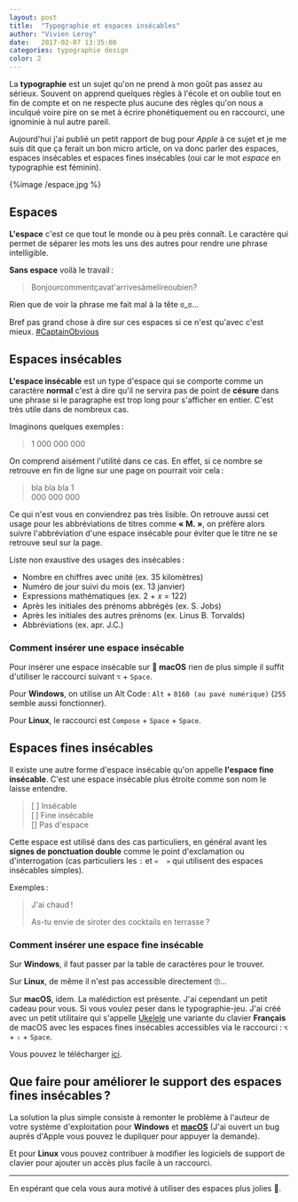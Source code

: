 ```yaml
---
layout: post
title:  "Typographie et espaces insécables"
author: "Vivien Leroy"
date:   2017-02-07 13:35:00
categories: typographie design
color: 2
---
```


La **typographie** est un sujet qu'on ne prend à mon goût pas assez au sérieux. Souvent on apprend quelques règles à l'école et on oublie tout en fin de compte et on ne respecte plus aucune des règles qu'on nous a inculqué voire pire on se met à écrire phonétiquement ou en raccourci, une ignominie à nul autre pareil.

Aujourd'hui j'ai publié un petit rapport de bug pour *Apple* à ce sujet et je me suis dit que ça ferait un bon micro article, on va donc parler des espaces, espaces insécables et espaces fines insécables (oui car le mot *espace* en typographie est féminin).

{%image /espace.jpg %}
## Espaces

**L'espace** c'est ce que tout le monde ou à peu près connaît. Le caractère qui permet de séparer les mots les uns des autres pour rendre une phrase intelligible.

**Sans espace** voilà le travail :

> Bonjourcommentçavat'arrivesàmelireoubien?

Rien que de voir la phrase me fait mal à la tête ಠ_ಠ…

Bref pas grand chose à dire sur ces espaces si ce n'est qu'avec c'est mieux. [#CaptainObvious](https://twitter.com/#captainobvious)

## Espaces insécables

**L'espace insécable** est un type d'espace qui se comporte comme un caractère **normal** c'est à dire qu'il ne servira pas de point de **césure** dans une phrase si le paragraphe est trop long pour s'afficher en entier. C'est très utile dans de nombreux cas.

Imaginons quelques exemples :

> 1 000 000 000

On comprend aisément l'utilité dans ce cas. En effet, si ce nombre se retrouve en fin de ligne sur une page on pourrait voir cela :

> bla bla bla 1  
> 000 000 000

Ce qui n'est vous en conviendrez pas très lisible. On retrouve aussi cet usage pour les abbréviations de titres comme **« M. »**, on préfère alors suivre l'abbréviation d'une espace insécable pour éviter que le titre ne se retrouve seul sur la page.

Liste non exaustive des usages des insécables :

- Nombre en chiffres avec unité (ex. 35 kilomètres)
- Numéro de jour suivi du mois (ex. 13 janvier)
- Expressions mathématiques (ex. 2 + 𝑥 = 122)
- Après les initiales des prénoms abbrégés (ex. S. Jobs)
- Après les initiales des autres prénoms (ex. Linus B. Torvalds)
- Abbréviations (ex. apr. J.C.)

### Comment insérer une espace insécable

Pour insérer une espace insécable sur ** macOS** rien de plus simple il suffit d'utiliser le raccourci suivant `⌥` + `Space`.

Pour **Windows**, on utilise un Alt Code : `Alt` + `0160 (au pavé numérique)` (`255` semble aussi fonctionner).

Pour **Linux**, le raccourci est `Compose` + `Space` + `Space`.

## Espaces fines insécables

Il existe une autre forme d'espace insécable qu'on appelle **l'espace fine insécable**. C'est une espace insécable plus étroite comme son nom le laisse entendre.

> [ ] Insécable  
> [ ] Fine insécable  
> [] Pas d'espace

Cette espace est utilisé dans des cas particuliers, en général avant les **signes de ponctuation double** comme le point d'exclamation ou d'interrogation (cas particuliers les `:` et `«  »` qui utilisent des espaces insécables simples).

Exemples :

> J'ai chaud !
> 
> As-tu envie de siroter des cocktails en terrasse ?

### Comment insérer une espace fine insécable

Sur **Windows**, il faut passer par la table de caractères pour le trouver.

Sur **Linux**, de même il n'est pas accessible directement 🙄…

Sur **macOS**, idem. La malédiction est présente. J'ai cependant un petit cadeau pour vous. Si vous voulez peser dans le typographie-jeu. J'ai créé avec un petit utilitaire qui s'appelle [Ukelele](http://scripts.sil.org/cms/scripts/page.php?site_id=nrsi&id=ukelele) une variante du clavier **Français** de macOS avec les espaces fines insécables accessibles via le raccourci : `⌥` + `⇧` + `Space`.

Vous pouvez le télécharger [ici](https://files.fantattitude.me/keyboard.zip).

## Que faire pour améliorer le support des espaces fines insécables ?

La solution la plus simple consiste à remonter le problème à l'auteur de votre système d'exploitation pour **Windows** et [**macOS**](http://www.openradar.me/radar?id=5053406326554624) (J'ai ouvert un bug auprés d'Apple vous pouvez le dupliquer pour appuyer la demande). 

Et pour **Linux** vous pouvez contribuer à modifier les logiciels de support de clavier pour ajouter un accès plus facile à un raccourci.


---

En espérant que cela vous aura motivé à utiliser des espaces plus jolies 💪.
